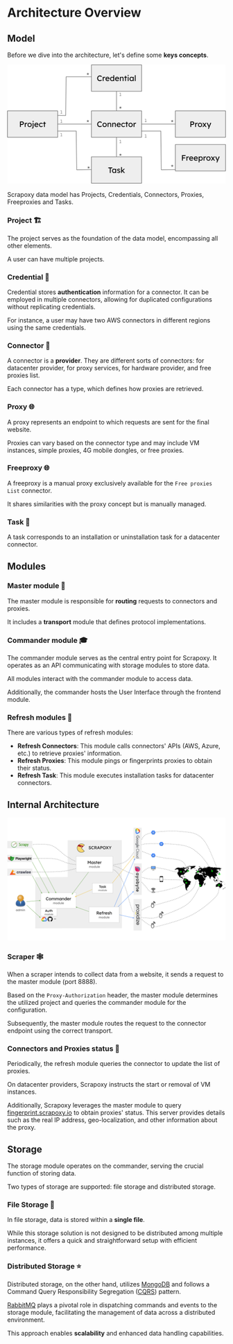 # Architecture Overview

## Model

Before we dive into the architecture, let's define some **keys concepts**.

![model](model.png)

Scrapoxy data model has Projects, Credentials, Connectors, Proxies, Freeproxies and Tasks.

### Project 🏗️

The project serves as the foundation of the data model, encompassing all other elements. 

A user can have multiple projects.


### Credential 🔑

Credential stores **authentication** information for a connector.
It can be employed in multiple connectors, allowing for duplicated configurations without replicating credentials.

For instance, a user may have two AWS connectors in different regions using the same credentials.


### Connector 🔌

A connector is a **provider**. They are different sorts of connectors:
for datacenter provider, for proxy services, for hardware provider, and free proxies list.

Each connector has a type, which defines how proxies are retrieved.


### Proxy 🌐

A proxy represents an endpoint to which requests are sent for the final website.

Proxies can vary based on the connector type and may include VM instances, simple proxies, 4G mobile dongles, or free proxies.


### Freeproxy 🌐

A freeproxy is a manual proxy exclusively available for the `Free proxies List` connector.

It shares similarities with the proxy concept but is manually managed.


### Task 📆

A task corresponds to an installation or uninstallation task for a datacenter connector.


## Modules

### Master module 🚗

The master module is responsible for **routing** requests to connectors and proxies.

It includes a **transport** module that defines protocol implementations.


### Commander module 🎓

The commander module serves as the central entry point for Scrapoxy. 
It operates as an API communicating with storage modules to store data.

All modules interact with the commander module to access data.

Additionally, the commander hosts the User Interface through the frontend module.


### Refresh modules 🔄

There are various types of refresh modules:

- **Refresh Connectors**: This module calls connectors' APIs (AWS, Azure, etc.) to retrieve proxies' information.
- **Refresh Proxies**: This module pings or fingerprints proxies to obtain their status.
- **Refresh Task**: This module executes installation tasks for datacenter connectors.


## Internal Architecture

![Architecture](architecture.png)

### Scraper 🕸️

When a scraper intends to collect data from a website,
it sends a request to the master module (port 8888).

Based on the `Proxy-Authorization` header, 
the master module determines the utilized project and queries the commander module for the configuration.

Subsequently, the master module routes the request to the connector endpoint using the correct transport.


### Connectors and Proxies status 🔌

Periodically, the refresh module queries the connector to update the list of proxies. 

On datacenter providers, Scrapoxy instructs the start or removal of VM instances.

Additionally, Scrapoxy leverages the master module to query [fingerprint.scrapoxy.io](https://fingerprint.scrapoxy.io) to obtain proxies' status. 
This server provides details such as the real IP address, geo-localization, and other information about the proxy.


## Storage 

The storage module operates on the commander, serving the crucial function of storing data.

Two types of storage are supported: file storage and distributed storage.

### File Storage 📙

In file storage, data is stored within a **single file**. 

While this storage solution is not designed to be distributed among multiple instances,
it offers a quick and straightforward setup with efficient performance.


### Distributed Storage ⭐

Distributed storage, on the other hand, utilizes [MongoDB](https://www.mongodb.com) 
and follows a Command Query Responsibility Segregation ([CQRS](https://en.wikipedia.org/wiki/Command_Query_Responsibility_Segregation)) pattern. 

[RabbitMQ](https://www.rabbitmq.com) plays a pivotal role in dispatching commands and events to the storage module,
facilitating the management of data across a distributed environment.

This approach enables **scalability** and enhanced data handling capabilities.
